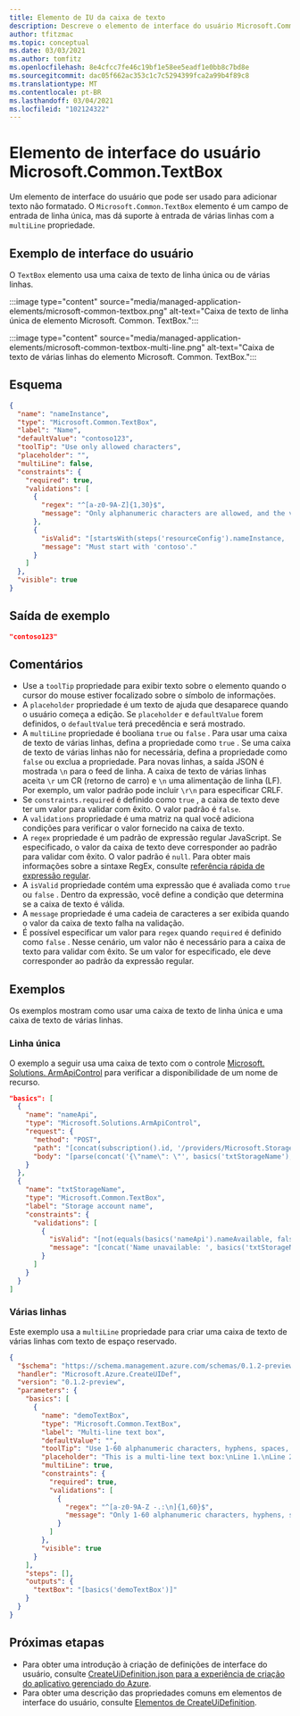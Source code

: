```yaml
---
title: Elemento de IU da caixa de texto
description: Descreve o elemento de interface do usuário Microsoft.Common.TextBox para o Portal do Azure. Use para adicionar texto não formatado.
author: tfitzmac
ms.topic: conceptual
ms.date: 03/03/2021
ms.author: tomfitz
ms.openlocfilehash: 8e4cfcc7fe46c19bf1e58ee5eadf1e0bb8c7bd8e
ms.sourcegitcommit: dac05f662ac353c1c7c5294399fca2a99b4f89c8
ms.translationtype: MT
ms.contentlocale: pt-BR
ms.lasthandoff: 03/04/2021
ms.locfileid: "102124322"
---
```

# <a name="microsoftcommontextbox-ui-element"></a>Elemento de interface do usuário Microsoft.Common.TextBox

Um elemento de interface do usuário que pode ser usado para adicionar texto não formatado. O `Microsoft.Common.TextBox` elemento é um campo de entrada de linha única, mas dá suporte à entrada de várias linhas com a `multiLine` propriedade.

## <a name="ui-sample"></a>Exemplo de interface do usuário

O `TextBox` elemento usa uma caixa de texto de linha única ou de várias linhas.

:::image type="content" source="media/managed-application-elements/microsoft-common-textbox.png" alt-text="Caixa de texto de linha única de elemento Microsoft. Common. TextBox.":::

:::image type="content" source="media/managed-application-elements/microsoft-common-textbox-multi-line.png" alt-text="Caixa de texto de várias linhas do elemento Microsoft. Common. TextBox.":::

## <a name="schema"></a>Esquema

```json
{
  "name": "nameInstance",
  "type": "Microsoft.Common.TextBox",
  "label": "Name",
  "defaultValue": "contoso123",
  "toolTip": "Use only allowed characters",
  "placeholder": "",
  "multiLine": false,
  "constraints": {
    "required": true,
    "validations": [
      {
        "regex": "^[a-z0-9A-Z]{1,30}$",
        "message": "Only alphanumeric characters are allowed, and the value must be 1-30 characters long."
      },
      {
        "isValid": "[startsWith(steps('resourceConfig').nameInstance, 'contoso')]",
        "message": "Must start with 'contoso'."
      }
    ]
  },
  "visible": true
}
```

## <a name="sample-output"></a>Saída de exemplo

```json
"contoso123"
```

## <a name="remarks"></a>Comentários

- Use a `toolTip` propriedade para exibir texto sobre o elemento quando o cursor do mouse estiver focalizado sobre o símbolo de informações.
- A `placeholder` propriedade é um texto de ajuda que desaparece quando o usuário começa a edição. Se `placeholder` e `defaultValue` forem definidos, o `defaultValue` terá precedência e será mostrado.
- A `multiLine` propriedade é booliana `true` ou `false` . Para usar uma caixa de texto de várias linhas, defina a propriedade como `true` . Se uma caixa de texto de várias linhas não for necessária, defina a propriedade como `false` ou exclua a propriedade. Para novas linhas, a saída JSON é mostrada `\n` para o feed de linha. A caixa de texto de várias linhas aceita `\r` um CR (retorno de carro) e `\n` uma alimentação de linha (LF). Por exemplo, um valor padrão pode incluir `\r\n` para especificar CRLF.
- Se `constraints.required` é definido como `true` , a caixa de texto deve ter um valor para validar com êxito. O valor padrão é `false`.
- A `validations` propriedade é uma matriz na qual você adiciona condições para verificar o valor fornecido na caixa de texto.
- A `regex` propriedade é um padrão de expressão regular JavaScript. Se especificado, o valor da caixa de texto deve corresponder ao padrão para validar com êxito. O valor padrão é `null`. Para obter mais informações sobre a sintaxe RegEx, consulte [referência rápida de expressão regular](/dotnet/standard/base-types/regular-expression-language-quick-reference).
- A `isValid` propriedade contém uma expressão que é avaliada como `true` ou `false` . Dentro da expressão, você define a condição que determina se a caixa de texto é válida.
- A `message` propriedade é uma cadeia de caracteres a ser exibida quando o valor da caixa de texto falha na validação.
- É possível especificar um valor para `regex` quando `required` é definido como `false` . Nesse cenário, um valor não é necessário para a caixa de texto para validar com êxito. Se um valor for especificado, ele deve corresponder ao padrão da expressão regular.

## <a name="examples"></a>Exemplos

Os exemplos mostram como usar uma caixa de texto de linha única e uma caixa de texto de várias linhas.

### <a name="single-line"></a>Linha única

O exemplo a seguir usa uma caixa de texto com o controle [Microsoft. Solutions. ArmApiControl](microsoft-solutions-armapicontrol.md) para verificar a disponibilidade de um nome de recurso.

```json
"basics": [
  {
    "name": "nameApi",
    "type": "Microsoft.Solutions.ArmApiControl",
    "request": {
      "method": "POST",
      "path": "[concat(subscription().id, '/providers/Microsoft.Storage/checkNameAvailability?api-version=2019-06-01')]",
      "body": "[parse(concat('{\"name\": \"', basics('txtStorageName'), '\", \"type\": \"Microsoft.Storage/storageAccounts\"}'))]"
    }
  },
  {
    "name": "txtStorageName",
    "type": "Microsoft.Common.TextBox",
    "label": "Storage account name",
    "constraints": {
      "validations": [
        {
          "isValid": "[not(equals(basics('nameApi').nameAvailable, false))]",
          "message": "[concat('Name unavailable: ', basics('txtStorageName'))]"
        }
      ]
    }
  }
]
```

### <a name="multi-line"></a>Várias linhas

Este exemplo usa a `multiLine` propriedade para criar uma caixa de texto de várias linhas com texto de espaço reservado.

```json
{
  "$schema": "https://schema.management.azure.com/schemas/0.1.2-preview/CreateUIDefinition.MultiVm.json#",
  "handler": "Microsoft.Azure.CreateUIDef",
  "version": "0.1.2-preview",
  "parameters": {
    "basics": [
      {
        "name": "demoTextBox",
        "type": "Microsoft.Common.TextBox",
        "label": "Multi-line text box",
        "defaultValue": "",
        "toolTip": "Use 1-60 alphanumeric characters, hyphens, spaces, periods, and colons.",
        "placeholder": "This is a multi-line text box:\nLine 1.\nLine 2.\nLine 3.",
        "multiLine": true,
        "constraints": {
          "required": true,
          "validations": [
            {
              "regex": "^[a-z0-9A-Z -.:\n]{1,60}$",
              "message": "Only 1-60 alphanumeric characters, hyphens, spaces, periods, and colons are allowed."
            }
          ]
        },
        "visible": true
      }
    ],
    "steps": [],
    "outputs": {
      "textBox": "[basics('demoTextBox')]"
    }
  }
}
```

## <a name="next-steps"></a>Próximas etapas

- Para obter uma introdução à criação de definições de interface do usuário, consulte [CreateUiDefinition.json para a experiência de criação do aplicativo gerenciado do Azure](create-uidefinition-overview.md).
- Para obter uma descrição das propriedades comuns em elementos de interface do usuário, consulte [Elementos de CreateUiDefinition](create-uidefinition-elements.md).
